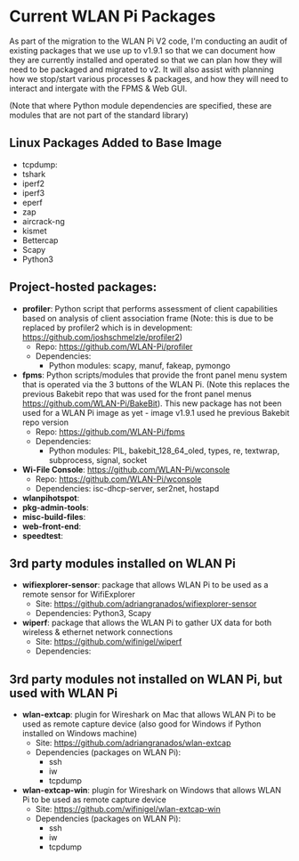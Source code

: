 # Current WLAN Pi Packages

As part of the migration to the WLAN Pi V2 code, I'm conducting an audit of existing packages that we use up to v1.9.1 so that we can document how they are currently installed and operated so that we can plan how they will need to be packaged and migrated to v2. It will also assist with planning how we stop/start various processes & packages, and how they will need to interact and intergate with the FPMS & Web GUI.  

(Note that where Python module dependencies are specified, these are modules that are not part of the standard library)


## Linux Packages Added to Base Image

- tcpdump: 
- tshark
- iperf2
- iperf3
- eperf
- zap
- aircrack-ng
- kismet
- Bettercap
- Scapy
- Python3

## Project-hosted packages:

- **profiler**: Python script that performs assessment of client capabilities based on analysis of client association frame (Note: this is due to be replaced by profiler2 which is in development: https://github.com/joshschmelzle/profiler2)
    - Repo: https://github.com/WLAN-Pi/profiler
    - Dependencies:
        - Python modules: scapy, manuf, fakeap, pymongo 
- **fpms**: Python scripts/modules that provide the front panel menu system that is operated via the 3 buttons of the WLAN Pi. (Note this replaces the previous Bakebit repo that was used for the front panel menus https://github.com/WLAN-Pi/BakeBit). This new package has not been used for a WLAN Pi image as yet - image v1.9.1 used he previous Bakebit repo version
    - Repo: https://github.com/WLAN-Pi/fpms
    - Dependencies:
        - Python modules: PIL, bakebit_128_64_oled, types, re, textwrap, subprocess, signal, socket
- **Wi-File Console**: https://github.com/WLAN-Pi/wconsole
    - Repo: https://github.com/WLAN-Pi/wconsole
    - Dependencies: isc-dhcp-server, ser2net, hostapd
- **wlanpihotspot**:
- **pkg-admin-tools**:
- **misc-build-files**:
- **web-front-end**:
- **speedtest**:


## 3rd party modules installed on WLAN Pi

- **wifiexplorer-sensor**: package that allows WLAN Pi to be used as a remote sensor for WifiExplorer
    - Site: https://github.com/adriangranados/wifiexplorer-sensor
    - Dependencies: Python3, Scapy
- **wiperf**: package that allows the WLAN Pi to gather UX data for both wireless & ethernet network connections
    - Site: https://github.com/wifinigel/wiperf
    - Dependencies: 


## 3rd party modules not installed on WLAN Pi, but used with WLAN Pi

- **wlan-extcap**: plugin for Wireshark on Mac that allows WLAN Pi to be used as remote capture device (also good for Windows if Python installed on Windows machine)
    - Site: https://github.com/adriangranados/wlan-extcap
    - Dependencies (packages on WLAN Pi):
        - ssh
        - iw
        - tcpdump
- **wlan-extcap-win**: plugin for Wireshark on Windows that allows WLAN Pi to be used as remote capture device
    - Site: https://github.com/wifinigel/wlan-extcap-win
    - Dependencies (packages on WLAN Pi):
        - ssh
        - iw
        - tcpdump
